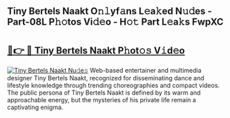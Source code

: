 ## Tiny Bertels Naakt O𝚗𝚕yf𝚊ns L𝚎a𝚔ed N𝚞𝚍es - Part-08L P𝚑𝚘tos Vi𝚍𝚎o - H𝚘𝚝 Part L𝚎a𝚔s FwpXC

# <h2><a href="http://kfadrc.oniu.top/?m=Tiny+Bertels+Naakt">🔗👉 🔴 Tiny Bertels Naakt P𝚑ot𝚘𝚜 V𝚒d𝚎o</a></h2>

[![Tiny Bertels Naakt Nu𝚍e𝚜](https://i.imgur.com/0qMVB7G.gif)](http://kfadrc.oniu.top/?m=Tiny+Bertels+Naakt)
Web-based entertainer and multimedia designer Tiny Bertels Naakt, recognized for disseminating dance and lifestyle knowledge through trending choreographies and compact videos. The public persona of Tiny Bertels Naakt is defined by its warm and approachable energy, but the mysteries of his private life remain a captivating enigma.  
